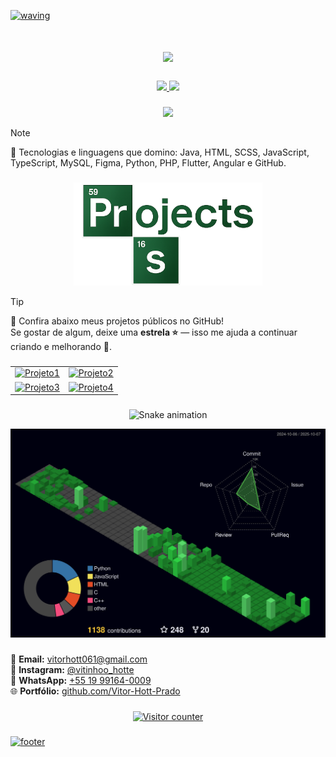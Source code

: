 <!-- Última atualização: 2025-10-08 -->

<!-- Header SVG -->
[![waving](https://capsule-render.vercel.app/api?type=waving&height=200&color=39FF14)](https://github.com/kyechan99/capsule-render)

###

<!-- Mensagem de boas-vindas -->
<h1 align="center">
  <a href="https://git.io/typing-svg">
    <img src="https://readme-typing-svg.herokuapp.com?lines=Welcome+to+@Vitor-Hott-Prado's+repository;Bem-vindo+ao+meu+GitHub!;Explore+meus+projetos+e+colaborações!&center=true&size=36&color=39FF14&width=1000&pause=1000&duration=2500&startDelay=300&v=4">
  </a>
</h1>

###

<!-- Estatísticas -->
<div align="center">
  <a href="https://github.com/anuraghazra/github-readme-stats" target="_blank" rel="noopener noreferrer">
    <img src="https://github-readme-stats.vercel.app/api?username=Vitor-Hott-Prado&show_icons=true&theme=dracula&hide_border=true&include_all_commits=true&count_private=true" height="180" />
    <img src="https://github-readme-stats.vercel.app/api/top-langs/?username=Vitor-Hott-Prado&layout=compact&theme=dracula&hide_border=true&langs_count=10" height="180" />
  </a>
</div>

###

<!-- Habilidades -->
<p align="center">
  <a href="https://skillicons.dev">
    <img src="https://skillicons.dev/icons?i=html,scss,js,ts,python,php,java,mysql,flutter,angular,git,figma" />
  </a>
</p>

>[!NOTE]
> 🧠 Tecnologias e linguagens que domino: Java, HTML, SCSS, JavaScript, TypeScript, MySQL, Figma, Python, PHP, Flutter, Angular e GitHub.

###

<!-- Banner de Projetos -->
<p align="center">
  <img src="/assets/projects.png" alt="Projetos" width="60%" />
</p>

>[!TIP]
> 🌟 Confira abaixo meus projetos públicos no GitHub!  
> Se gostar de algum, deixe uma **estrela ⭐** — isso me ajuda a continuar criando e melhorando 🚀.

###

<!-- Cards dos Repositórios -->
<table>
  <tr>
    <td>
      <a href="https://github.com/Vitor-Hott-Prado/Projeto1">
        <img src="https://github-readme-stats.vercel.app/api/pin/?username=Vitor-Hott-Prado&repo=Projeto1&bg_color=00001a&title_color=b0e0e6&text_color=f0f8ff&icon_color=87ceeb&border_color=333366" alt="Projeto1">
      </a>
    </td>
    <td>
      <a href="https://github.com/Vitor-Hott-Prado/Projeto2">
        <img src="https://github-readme-stats.vercel.app/api/pin/?username=Vitor-Hott-Prado&repo=Projeto2&bg_color=00001a&title_color=b0e0e6&text_color=f0f8ff&icon_color=87ceeb&border_color=333366" alt="Projeto2">
      </a>
    </td>
  </tr>
  <tr>
    <td>
      <a href="https://github.com/Vitor-Hott-Prado/Projeto3">
        <img src="https://github-readme-stats.vercel.app/api/pin/?username=Vitor-Hott-Prado&repo=Projeto3&bg_color=00001a&title_color=b0e0e6&text_color=f0f8ff&icon_color=87ceeb&border_color=333366" alt="Projeto3">
      </a>
    </td>
    <td>
      <a href="https://github.com/Vitor-Hott-Prado/Projeto4">
        <img src="https://github-readme-stats.vercel.app/api/pin/?username=Vitor-Hott-Prado&repo=Projeto4&bg_color=00001a&title_color=b0e0e6&text_color=f0f8ff&icon_color=87ceeb&border_color=333366" alt="Projeto4">
      </a>
    </td>
  </tr>
</table>

###

<!-- Gráfico 3D das contribuições -->
<p align="center">
  <img src="https://raw.githubusercontent.com/Vitor-Hott-Prado/Vitor-Hott-Prado/output/github-contribution-grid-snake.svg" alt="Snake animation" />
</p>

<p align="center">
  <img src="https://raw.githubusercontent.com/Vitor-Hott-Prado/Vitor-Hott-Prado/main/profile-3d-contrib/profile-night-green.svg" alt="3D GitHub Profile de Vitor Hott Prado" />
</p>

###

<!-- Contato -->
📧 **Email:** [vitorhott061@gmail.com](mailto:vitorhott061@gmail.com)  
📸 **Instagram:** [@vitinhoo_hotte](https://instagram.com/vitinhoo_hotte)  
💬 **WhatsApp:** [+55 19 99164-0009](https://wa.me/5519991640009)  
🌐 **Portfólio:** [github.com/Vitor-Hott-Prado](https://github.com/Vitor-Hott-Prado)

###

<!-- Contador de visitas -->
<p align="center">
  <a href="https://count.getloli.com/" target="_blank">
    <img src="https://count.getloli.com/get/@Vitor-Hott-Prado_repo?theme=3d-num" alt="Visitor counter" />
  </a>
</p>

###

<!-- Footer SVG -->
[![footer](https://capsule-render.vercel.app/api?type=waving&height=200&color=39FF14&section=footer)](https://github.com/kyechan99/capsule-render)
